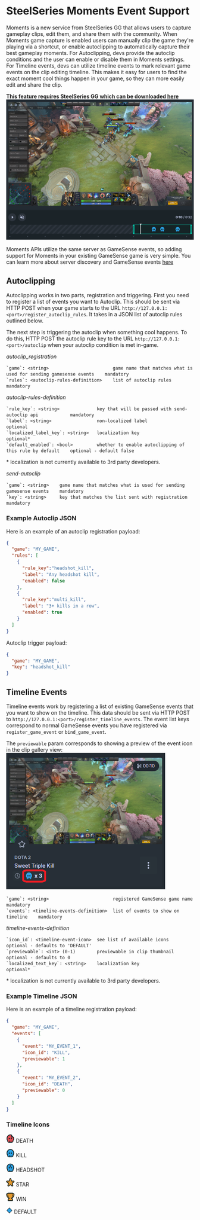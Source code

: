 # SteelSeries Moments Event Support #

Moments is a new service from SteelSeries GG that allows users to capture gameplay clips, edit them, and share them with the community. When Moments game capture is enabled users can manually clip the game they're playing via a shortcut, or enable autoclipping to automatically capture their best gameplay moments. For Autoclipping, devs provide the autoclip conditions and the user can enable or disable them in Moments settings. For Timeline events, devs can utilize timeline events to mark relevant game events on the clip editing timeline. This makes it easy for users to find the exact moment cool things happen in your game, so they can more easily edit and share the clip.

**This feature requires SteelSeries GG which can be downloaded [here](https://steelseries.com/gg/moments)**
![timeline events](/images/timelineevents/timeline_events.png)


Moments APIs utilize the same server as GameSense events, so adding support for Moments in your existing GameSense game is very simple. You can learn more about server discovery and GameSense events [here](sending-game-events)


## Autoclipping ##

Autoclipping works in two parts, registration and triggering. First you need to register a list of events you want to Autoclip. This should be sent via HTTP POST when your game starts to the URL `http://127.0.0.1:<port>/register_autoclip_rules`. It takes in a JSON list of autoclip rules outlined below.

The next step is triggering the autoclip when something cool happens. To do this, HTTP POST the autoclip rule key to the URL `http://127.0.0.1:<port>/autoclip` when your autoclip condition is met in-game.

_autoclip_registration_
```
`game`: <string>                        game name that matches what is used for sending gamesense events    mandatory
`rules`: <autoclip-rules-definition>    list of autoclip rules                                              mandatory
```

_autoclip-rules-definition_
```
`rule_key`: <string>              key that will be passed with send-autoclip api            mandatory
`label`: <string>                 non-localized label                                       optional
`localized_label_key`: <string>   localization key                                          optional*
`default_enabled`: <bool>         whether to enable autoclipping of this rule by default    optional - default false
```
\* localization is not currently available to 3rd party developers.

_send-autoclip_
```
`game`: <string>    game name that matches what is used for sending gamesense events    mandatory 
`key`: <string>     key that matches the list sent with registration                    mandatory
```

### Example Autoclip JSON ###

Here is an example of an autoclip registration payload:
```json
{
  "game": "MY_GAME",
  "rules": [
    {
      "rule_key":"headshot_kill",
      "label": "Any headshot kill",
      "enabled": false
    },
    {
      "rule_key":"multi_kill",
      "label": "3+ kills in a row",
      "enabled": true
    }
  ]
}
```

Autoclip trigger payload:
```json
{
  "game": "MY_GAME",
  "key": "headshot_kill"
}
```

## Timeline Events ##

Timeline events work by registering a list of existing GameSense events that you want to show on the timeline. This data should be sent via HTTP POST to `http://127.0.0.1:<port>/register_timeline_events`. The event list keys correspond to normal GameSense events you have registered via `register_game_event` or `bind_game_event`. 

The `previewable` param corresponds to showing a preview of the event icon in the clip gallery view:
![icon_preview](/images/timelineevents/thumbnail_icons.png)

```
`game`: <string>                        registered GameSense game name        mandatory
`events`: <timeline-events-definition>  list of events to show on timeline    mandatory
```

_timeline-events-definition_
```
`icon_id`: <timeline-event-icon>  see list of available icons     optional - defaults to 'DEFAULT'
`previewable`: <int> (0-1)        previewable in clip thumbnail   optional - defaults to 0
`localized_text_key`: <string>    localization key                optional*
``` 
\* localization is not currently available to 3rd party developers.

### Example Timeline JSON ###

Here is an example of a timeline registration payload:
```json
{
  "game": "MY_GAME",
  "events": [
    {
      "event": "MY_EVENT_1",
      "icon_id": "KILL",
      "previewable": 1
    },
    {
      "event": "MY_EVENT_2",
      "icon_id": "DEATH",
      "previewable": 0
    }
  ]
}
```

### Timeline Icons ###
![DEATH](/images/timelineevents/icons/Death.png) DEATH 

![KILL](/images/timelineevents/icons/Kill.png) KILL

![HEADSHOT](/images/timelineevents/icons/Headshot.png) HEADSHOT

![STAR](/images/timelineevents/icons/Star.png) STAR

![WIN](/images/timelineevents/icons/Win.png) WIN

![DEFAULT](/images/timelineevents/icons/Default.png) DEFAULT
